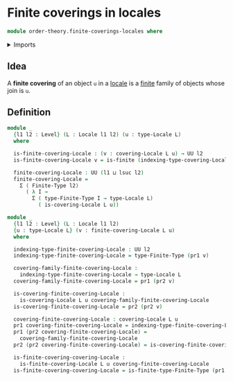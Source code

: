 # Finite coverings in locales

```agda
module order-theory.finite-coverings-locales where
```

<details><summary>Imports</summary>

```agda
open import foundation.dependent-pair-types
open import foundation.universe-levels

open import order-theory.coverings-locales
open import order-theory.locales

open import univalent-combinatorics.finite-types
```

</details>

## Idea

A **finite covering** of an object `u` in a [locale](order-theory.locales.md) is
a [finite](univalent-combinatorics.finite-types.md) family of objects whose join
is `u`.

## Definition

```agda
module _
  {l1 l2 : Level} (L : Locale l1 l2) (u : type-Locale L)
  where

  is-finite-covering-Locale : (v : covering-Locale L u) → UU l2
  is-finite-covering-Locale v = is-finite (indexing-type-covering-Locale L v)

  finite-covering-Locale : UU (l1 ⊔ lsuc l2)
  finite-covering-Locale =
    Σ ( Finite-Type l2)
      ( λ I →
        Σ ( type-Finite-Type I → type-Locale L)
          ( is-covering-Locale L u))

module _
  {l1 l2 : Level} (L : Locale l1 l2)
  {u : type-Locale L} (v : finite-covering-Locale L u)
  where

  indexing-type-finite-covering-Locale : UU l2
  indexing-type-finite-covering-Locale = type-Finite-Type (pr1 v)

  covering-family-finite-covering-Locale :
    indexing-type-finite-covering-Locale → type-Locale L
  covering-family-finite-covering-Locale = pr1 (pr2 v)

  is-covering-finite-covering-Locale :
    is-covering-Locale L u covering-family-finite-covering-Locale
  is-covering-finite-covering-Locale = pr2 (pr2 v)

  covering-finite-covering-Locale : covering-Locale L u
  pr1 covering-finite-covering-Locale = indexing-type-finite-covering-Locale
  pr1 (pr2 covering-finite-covering-Locale) =
    covering-family-finite-covering-Locale
  pr2 (pr2 covering-finite-covering-Locale) = is-covering-finite-covering-Locale

  is-finite-covering-covering-Locale :
    is-finite-covering-Locale L u covering-finite-covering-Locale
  is-finite-covering-covering-Locale = is-finite-type-Finite-Type (pr1 v)
```
